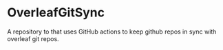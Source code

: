 # OverleafGitSync
A repository to that uses GitHub actions to keep github repos in sync with overleaf git repos.
